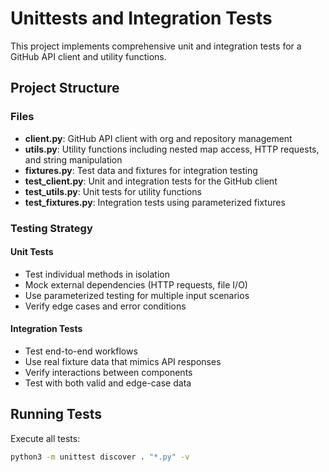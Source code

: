 # Unittests and Integration Tests

This project implements comprehensive unit and integration tests for a GitHub API client and utility functions.

## Project Structure

### Files

- **client.py**: GitHub API client with org and repository management
- **utils.py**: Utility functions including nested map access, HTTP requests, and string manipulation
- **fixtures.py**: Test data and fixtures for integration testing
- **test_client.py**: Unit and integration tests for the GitHub client
- **test_utils.py**: Unit tests for utility functions
- **test_fixtures.py**: Integration tests using parameterized fixtures

### Testing Strategy

#### Unit Tests
- Test individual methods in isolation
- Mock external dependencies (HTTP requests, file I/O)
- Use parameterized testing for multiple input scenarios
- Verify edge cases and error conditions

#### Integration Tests
- Test end-to-end workflows
- Use real fixture data that mimics API responses
- Verify interactions between components
- Test with both valid and edge-case data

## Running Tests

Execute all tests:

```bash
python3 -m unittest discover . "*.py" -v